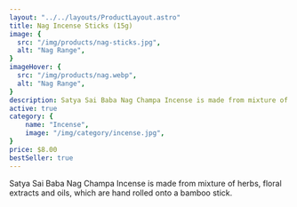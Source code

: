 ```yaml
---
layout: "../../layouts/ProductLayout.astro"
title: Nag Incense Sticks (15g)
image: {
  src: "/img/products/nag-sticks.jpg",
  alt: "Nag Range",
}
imageHover: {
  src: "/img/products/nag.webp",
  alt: "Nag Range",
}
description: Satya Sai Baba Nag Champa Incense is made from mixture of herbs, floral extracts and oils
active: true
category: {
    name: "Incense",
    image: "/img/category/incense.jpg",
}
price: $8.00
bestSeller: true
---
```


Satya Sai Baba Nag Champa Incense is made from mixture of herbs, floral extracts and oils, which are hand rolled onto a bamboo stick.